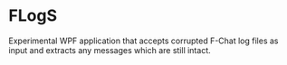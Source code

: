 # FLogS
 Experimental WPF application that accepts corrupted F-Chat log files as input and extracts any messages which are still intact.
